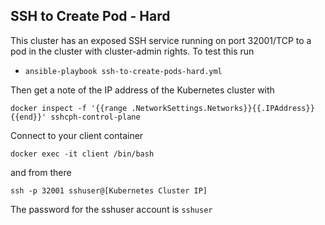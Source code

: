 ## SSH to Create Pod - Hard

This cluster has an exposed SSH service running on port 32001/TCP to a pod in the cluster with cluster-admin rights.  To test this run

- `ansible-playbook ssh-to-create-pods-hard.yml`

Then get a note of the IP address of the Kubernetes cluster with 

```
docker inspect -f '{{range .NetworkSettings.Networks}}{{.IPAddress}}{{end}}' sshcph-control-plane
```

Connect to your client container

```
docker exec -it client /bin/bash
```

and from there

```
ssh -p 32001 sshuser@[Kubernetes Cluster IP]
```

The password for the sshuser account is `sshuser`